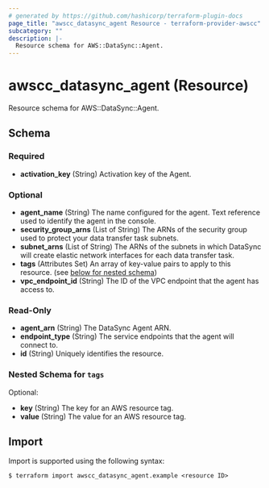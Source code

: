 ```yaml
---
# generated by https://github.com/hashicorp/terraform-plugin-docs
page_title: "awscc_datasync_agent Resource - terraform-provider-awscc"
subcategory: ""
description: |-
  Resource schema for AWS::DataSync::Agent.
---
```


# awscc_datasync_agent (Resource)

Resource schema for AWS::DataSync::Agent.



<!-- schema generated by tfplugindocs -->
## Schema

### Required

- **activation_key** (String) Activation key of the Agent.

### Optional

- **agent_name** (String) The name configured for the agent. Text reference used to identify the agent in the console.
- **security_group_arns** (List of String) The ARNs of the security group used to protect your data transfer task subnets.
- **subnet_arns** (List of String) The ARNs of the subnets in which DataSync will create elastic network interfaces for each data transfer task.
- **tags** (Attributes Set) An array of key-value pairs to apply to this resource. (see [below for nested schema](#nestedatt--tags))
- **vpc_endpoint_id** (String) The ID of the VPC endpoint that the agent has access to.

### Read-Only

- **agent_arn** (String) The DataSync Agent ARN.
- **endpoint_type** (String) The service endpoints that the agent will connect to.
- **id** (String) Uniquely identifies the resource.

<a id="nestedatt--tags"></a>
### Nested Schema for `tags`

Optional:

- **key** (String) The key for an AWS resource tag.
- **value** (String) The value for an AWS resource tag.

## Import

Import is supported using the following syntax:

```shell
$ terraform import awscc_datasync_agent.example <resource ID>
```
